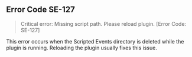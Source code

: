 ## Error Code SE-127
> Critical error: Missing script path. Please reload plugin. [Error Code: SE-127]

This error occurs when the Scripted Events directory is deleted while the plugin is running. Reloading the plugin usually fixes this issue.
